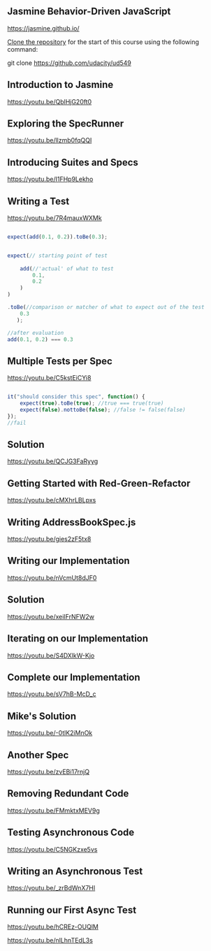 ## Jasmine Behavior-Driven JavaScript
https://jasmine.github.io/


<a href="https://github.com/udacity/ud549">Clone the repository</a> for the start of this course using the following command:

git clone https://github.com/udacity/ud549


## Introduction to Jasmine
https://youtu.be/QblHjG20ft0

## Exploring the SpecRunner
https://youtu.be/llzmb0fqQQI

## Introducing Suites and Specs
https://youtu.be/I1FHp9Lekho

## Writing a Test
https://youtu.be/7R4mauxWXMk

```javascript

expect(add(0.1, 0.2)).toBe(0.3);


expect(// starting point of test
    
    add(//'actual' of what to test
        0.1,
        0.2
    )
)

.toBe(//comparison or matcher of what to expect out of the test
    0.3
   );

//after evaluation
add(0.1, 0.2) === 0.3

```

## Multiple Tests per Spec
https://youtu.be/C5kstEiCYi8

```javascript

it("should consider this spec", function() {
    expect(true).toBe(true); //true === true(true)
    expect(false).nottoBe(false); //false != false(false)
});
//fail

```

## Solution
https://youtu.be/QCJG3FaRyyg

## Getting Started with Red-Green-Refactor
https://youtu.be/cMXhrLBLpxs

## Writing AddressBookSpec.js
https://youtu.be/gies2zF5tx8

## Writing our Implementation
https://youtu.be/nVcmUt8dJF0

## Solution
https://youtu.be/xeiIFrNFW2w

## Iterating on our Implementation
https://youtu.be/S4DXlkW-Kjo

## Complete our Implementation
https://youtu.be/sV7hB-McD_c

## Mike's Solution
https://youtu.be/-0tlK2iMnOk

## Another Spec
https://youtu.be/zvEBi17rnjQ

## Removing Redundant Code
https://youtu.be/FMmktxMEV9g

## Testing Asynchronous Code
https://youtu.be/C5NGKzxe5vs

## Writing an Asynchronous Test
https://youtu.be/_zrBdWnX7HI

## Running our First Async Test
https://youtu.be/hCREz-OUQlM

https://youtu.be/nlLhnTEdL3s




